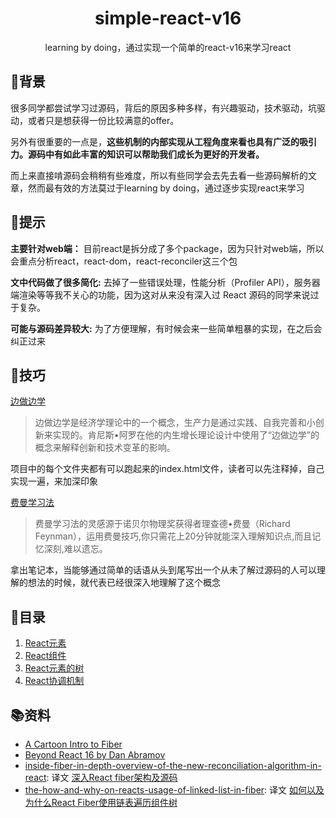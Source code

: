 <h1 align="center">simple-react-v16</h1>
<div align="center">
  learning by doing，通过实现一个简单的react-v16来学习react
</div>

## 🌱背景
很多同学都尝试学习过源码，背后的原因多种多样，有兴趣驱动，技术驱动，坑驱动，或者只是想获得一份比较满意的offer。

另外有很重要的一点是，**这些机制的内部实现从工程角度来看也具有广泛的吸引力。源码中有如此丰富的知识可以帮助我们成长为更好的开发者。**

而上来直接啃源码会稍稍有些难度，所以有些同学会去先去看一些源码解析的文章，然而最有效的方法莫过于learning by doing，通过逐步实现react来学习

## 🙊提示
**主要针对web端：** 目前react是拆分成了多个package，因为只针对web端，所以会重点分析react，react-dom，react-reconciler这三个包

**文中代码做了很多简化:** 去掉了一些错误处理，性能分析（Profiler API），服务器端渲染等等我不关心的功能，因为这对从来没有深入过 React 源码的同学来说过于复杂。

**可能与源码差异较大:** 为了方便理解，有时候会来一些简单粗暴的实现，在之后会纠正过来

## 🚣技巧
[边做边学](https://en.wikipedia.org/wiki/Learning-by-doing_(economics))
> 边做边学是经济学理论中的一个概念，生产力是通过实践、自我完善和小创新来实现的。肯尼斯•阿罗在他的内生增长理论设计中使用了“边做边学”的概念来解释创新和技术变革的影响。

项目中的每个文件夹都有可以跑起来的index.html文件，读者可以先注释掉，自己实现一遍，来加深印象

[费曼学习法](https://wiki.mbalib.com/wiki/%E8%B4%B9%E6%9B%BC%E5%AD%A6%E4%B9%A0%E6%B3%95)
> 费曼学习法的灵感源于诺贝尔物理奖获得者理查德•费曼（Richard Feynman），运用费曼技巧,你只需花上20分钟就能深入理解知识点,而且记忆深刻,难以遗忘。

拿出笔记本，当能够通过简单的话语从头到尾写出一个从未了解过源码的人可以理解的想法的时候，就代表已经很深入地理解了这个概念

## 📜目录

1. [React元素](React元素/readme.md)
2. [React组件](React组件/readme.md)
3. [React元素的树](React元素的树/readme.md)
4. [React协调机制](React协调机制/readme.md)

## 📚资料
- [A Cartoon Intro to Fiber](https://www.youtube.com/watch?v=ZCuYPiUIONs&list=PLb0IAmt7-GS3fZ46IGFirdqKTIxlws7e0&index=5)
- [Beyond React 16 by Dan Abramov](https://www.youtube.com/watch?v=v6iR3Zk4oDY)
- [inside-fiber-in-depth-overview-of-the-new-reconciliation-algorithm-in-react](https://medium.com/react-in-depth/inside-fiber-in-depth-overview-of-the-new-reconciliation-algorithm-in-react-e1c04700ef6e): 译文 [深入React fiber架构及源码](https://zhuanlan.zhihu.com/p/57346388)
- [the-how-and-why-on-reacts-usage-of-linked-list-in-fiber](https://medium.com/react-in-depth/the-how-and-why-on-reacts-usage-of-linked-list-in-fiber-67f1014d0eb7): 译文 [如何以及为什么React Fiber使用链表遍历组件树
](https://zhuanlan.zhihu.com/p/54196962)

